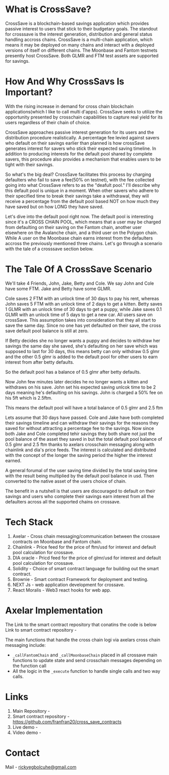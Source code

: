 # What is CrossSave?

CrossSave is a blockchain-based savings application which provides passive interest to users that stick to their budgetary goals. The standout for crosssave is the interest generation, distribution and general status handling accross chains.
CrossSave is a multi-chain application, which means it may be deployed on many chains and interact with a deployed versions of itself on different chains. The Moonbase and Fantom testnets presently host CrossSave. Both GLMR and FTM test assets are supported for savings.

# How And Why CrossSavs Is Important?

With the rising increase in demand for cross chain blockchain applications(which I like to call multi d'apps). CrossSave seeks to utilize the opportunity presented by crosschain capabilities to capture real yield for its users regardless of their chain of choice.

CrossSave approaches passive interest generation for its users and the distribution procedure realistically. A percentage fee levied against savers who default on their savings earlier than planned is how crossSave generates interest for savers who stick their expected saving timeline. In addition to producing interests for the default pool shared by complete savers, this procedure also provides a mechanism that enables users to be tight with their savings.

So what's the big deal? CrossSave facilitates this process by charging defaulters who fail to save a fee(50% on testnet), with the fee collected going into what CrossSave refers to as the "deafult pool." I'll describe why this default pool is unique in a moment. When other savers who adhere to their specified time to break their savings take a withdrawal, they will receive a percentage from the default pool based NOT on how much they have saved but on how LONG they have saved.

Let's dive into the default pool right now. The default pool is interesting since it's a CROSS CHAIN POOL, which means that a user may be charged from defaulting on their saving on the Fantom chain, another user elsewhere on the Avalanche chain, and a third user on the Polygon chain. While A user on the Moonbase chain earns interest from the defaulters accross the previously mentioned three chains. Let's go through a scenario with the tale of a crosssave section below.

# The Tale Of A CrossSave Scenario

We'll take 4 Friends, John, Jake, Betty and Cole.
We say John and Cole have some FTM.
Jake and Betty have some GLMR.

Cole saves 2 FTM with an unlock time of 30 days to pay his rent, whereas John saves 5 FTM with an unlock time of 2 days to get a kitten.
Betty saves 1 GLMR with an unlock time of 30 days to get a puppy, while Jake saves 0.1 GLMR with an unlock time of 5 days to get a new car.
All users save on crossSave.
This assumption takes into consideration that they all start to save the same day.
Since no one has yet defaulted on their save, the cross save default pool balance is still at zero.

If Betty decides she no longer wants a puppy and decides to withdraw her savings the same day she saved, she's defaulting on her save which was supposed to last for 30 days, this means betty can only withdraw 0.5 glmr and the other 0.5 glmr is added to the default pool for other users to earn interest from after betty defaults.

So the default pool has a balance of 0.5 glmr after betty defaults.

Now John few minutes later decides he no longer wants a kitten and withdraws on his save. John set his expected saving unlcok time to be 2 days meaning he's defaulting on his savings. John is charged a 50% fee on his 5ft which is 2.5ftm.

This means the default pool will have a total balance of 0.5 glmr and 2.5 ftm

Lets assume that 30 days have passed. Cole and Jake have both completed their savings timeline and can withdraw their savings for the reasons they saved for without attracting a percentage fee to the savings. Now since both Jake and Cole completed tehir savings they both share not just the pool balance of the asset they saved in but the total default pool balance of 0.5 glmr and 2.5 ftm thanks to axelars crosschain messaging along with chainlink and dia's price feeds. The interest is calculated and distributed with the concept of the longer the saving period the higher the interest earned.

A general forumal of the user saving time divided by the total saving time with the result being multiplied by the default pool balance in usd. Then converted to the native asset of the users choice of chain.

The benefit in a nutshell is that users are discouraged to default on their savings and users who complete their savings earn interest from all the defaulters across all the supported chains on crossave.

# Tech Stack

1. Axelar - Cross chain messaging/communication between the crossave contracts on Moonbase and Fantom chain.
2. Chainlink - Price feed for the price of ftm/usd for interest and default pool calculation for crossave.
3. DIA oracle - Pricd feed for the price of glmr/usd for interest and default pool calculation for crossave.
4. Solidity - Choice of smart contract language for building out the smart contract.
5. Brownie - Smart contract Framework for deployment and testing.
6. NEXT Js - web application development for crossave.
7. React Moralis - Web3 react hooks for web app.

# Axelar Implementation

The Link to the smart contract repository that conatins the code is below
Link to smart contract repository -

The main functions that handle the cross chain logi via axelars cross chain messaging include:

- `_callFantomChain` and `_callMoonbaseChain` placed in all crossave main functions to update state and send crosschain messages depending on the function call
- All the logic in the `_execute` function to handle single calls and two way calls.

# Links

1. Main Repository -
2. Smart contract repository - https://github.com/franfran20/cross_save_contracts
3. Live demo -
4. Video demo -

# Contact

Mail - rickyegbolcuhe@gmail.com
